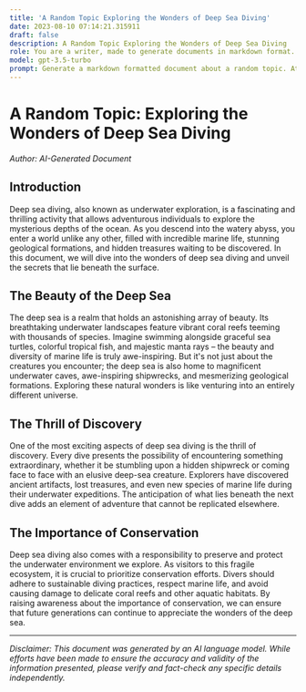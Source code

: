 ```yaml
---
title: 'A Random Topic Exploring the Wonders of Deep Sea Diving'
date: 2023-08-10 07:14:21.315911
draft: false
description: A Random Topic Exploring the Wonders of Deep Sea Diving
role: You are a writer, made to generate documents in markdown format. It is very important that all of the documents you generate are in valid markdown format.
model: gpt-3.5-turbo
prompt: Generate a markdown formatted document about a random topic. At the bottom, include a disclaimer explaining that the document was generated by you. The first line of the document should be the title. Make sure that the entire document is in proper markdown format, using a mix of various tags to make the document visually appealing.
---
```


# A Random Topic: Exploring the Wonders of Deep Sea Diving

*Author: AI-Generated Document*

## Introduction

Deep sea diving, also known as underwater exploration, is a fascinating and thrilling activity that allows adventurous individuals to explore the mysterious depths of the ocean. As you descend into the watery abyss, you enter a world unlike any other, filled with incredible marine life, stunning geological formations, and hidden treasures waiting to be discovered. In this document, we will dive into the wonders of deep sea diving and unveil the secrets that lie beneath the surface.

## The Beauty of the Deep Sea

The deep sea is a realm that holds an astonishing array of beauty. Its breathtaking underwater landscapes feature vibrant coral reefs teeming with thousands of species. Imagine swimming alongside graceful sea turtles, colorful tropical fish, and majestic manta rays – the beauty and diversity of marine life is truly awe-inspiring. But it's not just about the creatures you encounter; the deep sea is also home to magnificent underwater caves, awe-inspiring shipwrecks, and mesmerizing geological formations. Exploring these natural wonders is like venturing into an entirely different universe.

## The Thrill of Discovery

One of the most exciting aspects of deep sea diving is the thrill of discovery. Every dive presents the possibility of encountering something extraordinary, whether it be stumbling upon a hidden shipwreck or coming face to face with an elusive deep-sea creature. Explorers have discovered ancient artifacts, lost treasures, and even new species of marine life during their underwater expeditions. The anticipation of what lies beneath the next dive adds an element of adventure that cannot be replicated elsewhere.

## The Importance of Conservation

Deep sea diving also comes with a responsibility to preserve and protect the underwater environment we explore. As visitors to this fragile ecosystem, it is crucial to prioritize conservation efforts. Divers should adhere to sustainable diving practices, respect marine life, and avoid causing damage to delicate coral reefs and other aquatic habitats. By raising awareness about the importance of conservation, we can ensure that future generations can continue to appreciate the wonders of the deep sea.

---

*Disclaimer: This document was generated by an AI language model. While efforts have been made to ensure the accuracy and validity of the information presented, please verify and fact-check any specific details independently.*